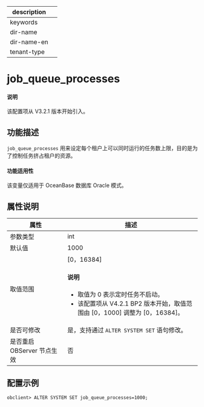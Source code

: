 |description||
|---|---|
|keywords||
|dir-name||
|dir-name-en||
|tenant-type||

# job_queue_processes

<main id="notice" type='explain'>
<h4>说明</h4>
<p>该配置项从 V3.2.1 版本开始引入。</p>
</main>

## 功能描述

`job_queue_processes` 用来设定每个租户上可以同时运行的任务数上限，目的是为了控制任务挤占租户的资源。

<main id="notice">
  <h4>功能适用性</h4>
  <p>该变量仅适用于 OceanBase 数据库 Oracle 模式。</p>
</main>

## 属性说明

|        属性        |     描述     |
|------------------|------------|
| 参数类型             | int         |
| 默认值              | 1000       |
| 取值范围             | [0，16384]  <main id="notice" type='explain'><h4>说明</h4><ul><li>取值为 0 表示定时任务不启动。  </li><li>该配置项从 V4.2.1 BP2 版本开始，取值范围由 [0，1000] 调整为 [0，16384]。  </li></ul></main> |
| 是否可修改          | 是，支持通过 `ALTER SYSTEM SET` 语句修改。|
| 是否重启 OBServer 节点生效 | 否          |

## 配置示例

  ```shell
  obclient> ALTER SYSTEM SET job_queue_processes=1000;
  ```

